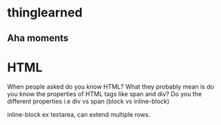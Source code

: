 # thinglearned
## Aha moments

 # HTML
 When people asked do you know HTML? What they probably mean is do you know the properties of HTML tags like span and div? Do you the different properties i.e div vs span (block vs inline-block)

inline-block ex textarea, can extend multiple rows.

